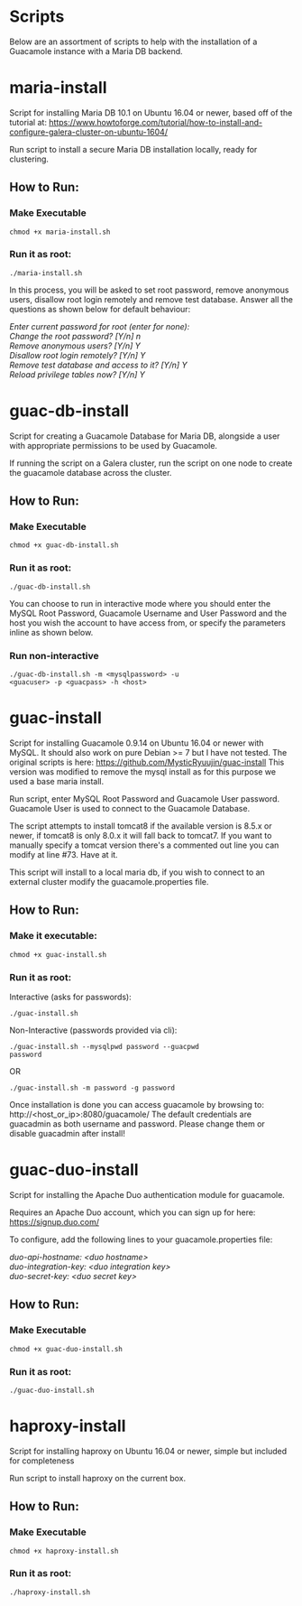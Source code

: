 # Scripts	
Below are an assortment of scripts to help with the installation of a Guacamole instance with a Maria DB backend.

# maria-install
Script for installing Maria DB 10.1 on Ubuntu 16.04 or newer, based off of the tutorial at:  https://www.howtoforge.com/tutorial/how-to-install-and-configure-galera-cluster-on-ubuntu-1604/

Run script to install a secure Maria DB installation locally, ready for clustering.

## How to Run:

### Make Executable

<code>chmod +x maria-install.sh</code>

### Run it as root:

<code>./maria-install.sh</code>

In this process, you will be asked to set root password, remove anonymous users, disallow root login remotely and remove test database. Answer all the questions as shown below for default behaviour:


<i>Enter current password for root (enter for none):  </i></br>
<i>Change the root password? [Y/n] n  </i></br>
<i>Remove anonymous users? [Y/n] Y  </i></br>
<i>Disallow root login remotely? [Y/n] Y  </i></br>
<i>Remove test database and access to it? [Y/n] Y  </i></br>
<i>Reload privilege tables now? [Y/n] Y  </i></br>

# guac-db-install
Script for creating a Guacamole Database for Maria DB, alongside a user with appropriate permissions to be used by Guacamole.

If running the script on a Galera cluster, run the script on one node to create the guacamole database across the cluster.

## How to Run:

### Make Executable

<code>chmod +x guac-db-install.sh</code>

### Run it as root:

<code>./guac-db-install.sh</code>

You can choose to run in interactive mode where you should enter the MySQL Root Password, Guacamole Username and User Password and the host you wish the account to have access from, or specify the parameters inline as shown below.

### Run non-interactive

<code>./guac-db-install.sh -m \<mysqlpassword> -u \<guacuser> -p \<guacpass> -h \<host> </code>

# guac-install
Script for installing Guacamole 0.9.14 on Ubuntu 16.04 or newer with MySQL. It should also work on pure Debian >= 7 but I have not tested.
The original scripts is here: https://github.com/MysticRyuujin/guac-install
This version was modified to remove the mysql install as for this purpose we used a base maria install.

Run script, enter MySQL Root Password and Guacamole User password. Guacamole User is used to connect to the Guacamole Database.

The script attempts to install tomcat8 if the available version is 8.5.x or newer, if tomcat8 is only 8.0.x it will fall back to tomcat7. If you want to manually specify a tomcat version there's a commented out line you can modify at line #73. Have at it.

This script will install to a local maria db, if you wish to connect to an external cluster modify the guacamole.properties file.

## How to Run:

### Make it executable:

<code>chmod +x guac-install.sh</code>

### Run it as root:

Interactive (asks for passwords):

<code>./guac-install.sh</code>

Non-Interactive (passwords provided via cli):

<code>./guac-install.sh --mysqlpwd password --guacpwd password</code>

OR

<code>./guac-install.sh -m password -g password</code>

Once installation is done you can access guacamole by browsing to: http://\<host_or_ip>:8080/guacamole/
The default credentials are guacadmin as both username and password. Please change them or disable guacadmin after install!

# guac-duo-install
Script for installing the Apache Duo authentication module for guacamole.

Requires an Apache Duo account, which you can sign up for here: https://signup.duo.com/

To configure, add the following lines to your guacamole.properties file:

<i>	duo-api-hostname: \<duo hostname> </i></br>
<i>	duo-integration-key:  \<duo integration key> </i></br>
<i>	duo-secret-key: \<duo secret key> </i></br>

## How to Run:

### Make Executable

<code>chmod +x guac-duo-install.sh</code>

### Run it as root:

<code>./guac-duo-install.sh</code>

# haproxy-install
Script for installing haproxy on Ubuntu 16.04 or newer, simple but included for completeness

Run script to install haproxy on the current box.

## How to Run:

### Make Executable

<code>chmod +x haproxy-install.sh</code>

### Run it as root:

<code>./haproxy-install.sh</code>



